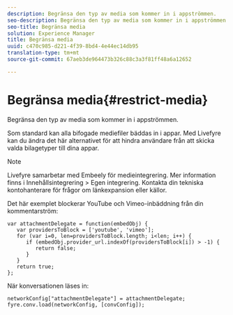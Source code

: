 ```yaml
---
description: Begränsa den typ av media som kommer in i appströmmen.
seo-description: Begränsa den typ av media som kommer in i appströmmen.
seo-title: Begränsa media
solution: Experience Manager
title: Begränsa media
uuid: c470c985-d221-4f39-8bd4-4e44ec14db95
translation-type: tm+mt
source-git-commit: 67aeb3de964473b326c88c3a3f81ff48a6a12652

---
```



# Begränsa media{#restrict-media}

Begränsa den typ av media som kommer in i appströmmen.

Som standard kan alla bifogade mediefiler bäddas in i appar. Med Livefyre kan du ändra det här alternativet för att hindra användare från att skicka valda bilagetyper till dina appar.

>[!NOTE]
>
>Livefyre samarbetar med Embeely för medieintegrering. Mer information finns i Innehållsintegrering > Egen integrering. Kontakta din tekniska kontohanterare för frågor om länkexpansion eller källor.

Det här exemplet blockerar YouTube och Vimeo-inbäddning från din kommentarström:

```
var attachmentDelegate = function(embedObj) { 
   var providersToBlock = ['youtube', 'vimeo']; 
   for (var i=0, len=providersToBlock.length; i<len; i++) { 
      if (embedObj.provider_url.indexOf(providersToBlock[i]) > -1) { 
         return false; 
      } 
   } 
   return true; 
};
```

När konversationen läses in:

```
networkConfig["attachmentDelegate"] = attachmentDelegate; 
fyre.conv.load(networkConfig, [convConfig]);
```

